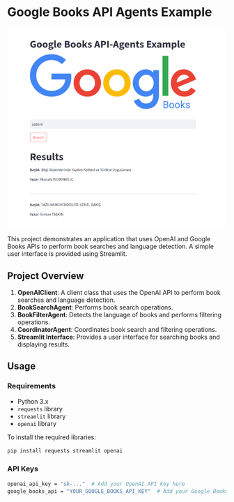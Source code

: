 # Google Books API Agents Example

<p align="center">
  <img src="image.png" alt="Example Image" width="500"/>
</p>



This project demonstrates an application that uses OpenAI and Google Books APIs to perform book searches and language detection. A simple user interface is provided using Streamlit.

## Project Overview

1. **OpenAIClient**: A client class that uses the OpenAI API to perform book searches and language detection.
2. **BookSearchAgent**: Performs book search operations.
3. **BookFilterAgent**: Detects the language of books and performs filtering operations.
4. **CoordinatorAgent**: Coordinates book search and filtering operations.
5. **Streamlit Interface**: Provides a user interface for searching books and displaying results.

## Usage

### Requirements

- Python 3.x
- `requests` library
- `streamlit` library
- `openai` library

To install the required libraries:

```bash
pip install requests streamlit openai
```
###  API Keys
```bash
openai_api_key = "sk-..."  # Add your OpenAI API key here
google_books_api = "YOUR_GOOGLE_BOOKS_API_KEY"  # Add your Google Books API key here

```
